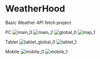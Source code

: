 # WeatherHood
Basic Weather API fetch project

PC
![main_0](https://user-images.githubusercontent.com/57261292/115969477-0f858800-a578-11eb-90f7-e95cc8b3d9bf.PNG)
![main_2](https://user-images.githubusercontent.com/57261292/115969479-13190f00-a578-11eb-968c-25b1755d8148.PNG)
![global_0](https://user-images.githubusercontent.com/57261292/115969485-18765980-a578-11eb-87ce-52f41eb179c4.PNG)
![map_1](https://user-images.githubusercontent.com/57261292/115969493-2330ee80-a578-11eb-9528-9002c09fc07e.PNG)

Tablet
![tablet_global_0](https://user-images.githubusercontent.com/57261292/115969501-2e841a00-a578-11eb-8da1-87da2a76e38e.PNG)
![tablet_1](https://user-images.githubusercontent.com/57261292/115969503-3217a100-a578-11eb-8362-11b2ee3a2c96.PNG)

Mobile
![mobile_0](https://user-images.githubusercontent.com/57261292/115969507-35ab2800-a578-11eb-87c3-a9ad26e5ce9d.PNG)
![mobile_1](https://user-images.githubusercontent.com/57261292/115969508-380d8200-a578-11eb-9785-7be65b56459b.PNG)
